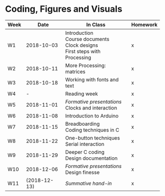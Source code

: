 # Coding, Figures and Visuals

| Week | Date | In Class | Homework |
| ---  | ---  | ---      | ---      |
|  W1 | 2018-10-03 | Introduction<BR>Course documents<BR>Clock designs<BR>First steps with Processing | x |
|  W2 | 2018-10-11 | More Processing: matrices | x |
|  W3 | 2018-10-18 | Working with fonts and text | x |
|  W4 | - | Reading week | x |
|  W5 | 2018-11-01 | *Formative presentations*<BR>Clocks and interaction| x |
|  W6 | 2018-11-08 | Introduction to Arduino | x |
|  W7 | 2018-11-15 | Breadboarding<BR>Coding techniques in C | x |
|  W8 | 2018-11-22 | One-button techniques<BR>Serial interaction | x |
|  W9 | 2018-11-29 | Deeper C coding<BR>Design documentation | x |
| W10 | 2018-12-06 | *Formative presentations*<BR>Design finesse | x |
| W11 | (2018-12-13) | *Summative hand-in* | x |
